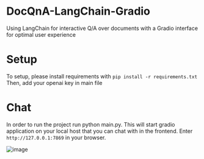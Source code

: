 # DocQnA-LangChain-Gradio
Using LangChain for interactive Q/A over documents with a Gradio interface for optimal user experience

# Setup
To setup, please install requirements with `pip install -r requirements.txt`
Then, add your openai key in main file

# Chat
In order to run the project run python main.py. This will start gradio application on your local host that you can chat with in the frontend. Enter `http://127.0.0.1:7869` in your browser.

![image](https://storage.googleapis.com/xgpt/generated/Capture.PNG)
